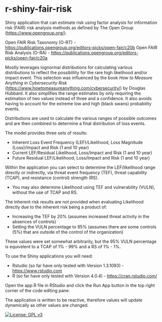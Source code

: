 # r-shiny-fair-risk
Shiny application that can estimate risk using factor analysis for information risk (FAIR) risk analysis methods as defined by The Open Group (https://www.opengroup.org/).

Open FAIR Risk Taxonomy (O-RT) - https://publications.opengroup.org/editors-picks/open-fair/c20b
Open FAIR Risk Analysis (O-RA) - https://publications.opengroup.org/editors-picks/open-fair/c20a

Mostly leverages lognormal distributions for calculating various distributions to reflect the possiblility for the rare high likelihood and/or impact event. This selection was influenced by the book _How to Measure Anything in Cybersecurity Risk_ (https://www.howtomeasureanything.com/cybersecurity/) by Douglas Hubbard. It also simplifies the range estimates by only requiring the estimation of two values instead of three and a confidence. It also avoids having to account for the extreme low and high (black swans) probability events.

Distributions are used to calculate the various ranges of possible outcomes and are then combined to determine a final distribution of loss events.

The model provides three sets of results:
  - Inherent Loss Event Frequency (LEF)/Likelihood, Loss Magnitude (Loss)/Impact and Risk (1 and 10 year)
  - Current LEF/Residual Likelihood, Loss/Impact and Risk (1 and 10 year)
  - Future Residual LEF/Likelihood, Loss/Impact and Risk (1 and 10 year)

Within the application you can select to determine the LEF/likelihood range directly or indirectly, via threat event frequency (TEF), threat capability (TCAP), and resistance (control) strength (RS).
  - You may also determine Likelihood using TEF and vulnerability (VULN), without the use of TCAP and RS.

The inherent risk results are not provided when evaluating Likelihood directly due to the inherent risk being a product of:
  - Increasing the TEF by 20% (assumes increased threat activity in the absences of controls)
  - Setting the VULN percentage to 95% (assumes there are some controls (5%) that are outside of the control of the organization)

These values were set somewhat arbitrarily, but the 95% VULN percentage is equivelent to a TCAP of 1% - 99% and a RS of 1% - 1%.

To use the Shiny applications you will need:
  - Rstudio (so far have only tested with Version 1.3.1093) - https://www.rstudio.com
  - R (so far have only tested with Version 4.0.4) - https://cran.rstudio.com/

Open the app.R file in RStudio and click the Run App button in the top right corner of the code editing pane.

The application is written to be reactive, therefore values will update dynamically as other values are changed.

[![License: GPL v3](https://img.shields.io/badge/License-GPLv3-blue.svg)](https://www.gnu.org/licenses/gpl-3.0)
